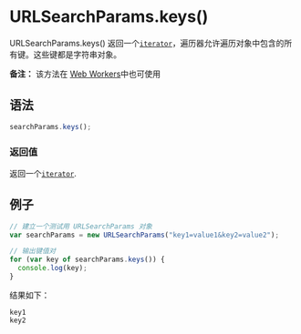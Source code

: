 # URLSearchParams.keys()

URLSearchParams.keys() 返回一个[`iterator`](https://developer.mozilla.org/zh-CN/docs/Web/JavaScript/Reference/Iteration_protocols)，遍历器允许遍历对象中包含的所有键。这些键都是字符串对象。

**备注：** 该方法在 [Web Workers](https://developer.mozilla.org/zh-CN/docs/Web/API/Web_Workers_API)中也可使用

## 语法

```js
searchParams.keys();
```

### 返回值

返回一个[`iterator`](https://developer.mozilla.org/zh-CN/docs/Web/JavaScript/Reference/Iteration_protocols).

## 例子

```js
// 建立一个测试用 URLSearchParams 对象
var searchParams = new URLSearchParams("key1=value1&key2=value2");

// 输出键值对
for (var key of searchParams.keys()) {
  console.log(key);
}
```

结果如下：

```
key1
key2
```